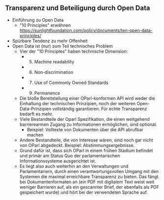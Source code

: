 Transparenz und Beteiligung durch Open Data
-------------------------------------------

- Einführung zu Open Data
  - "10 Principles" erwähnen
    <https://sunlightfoundation.com/policy/documents/ten-open-data-principles/>
- Spürbare Tendenz zu mehr Offenheit
- Open Data ist (nur) zum Teil technisches Problem
  - Vier der "10 Principles" haben technische Dimension:
    - 5. Machine readability
    - 6. Non-discrimination
    - 7. Use of Commonly Owned Standards
    - 9. Permanence
  - Die bloße Bereitstellung einer OParl-konformen API wird weder die
    Einhaltung der technischen Prinzipien, noch der weiteren
    Open-Data-Prinzipien vollständig garantieren. Für echte Transparenz
    bedarft es mehr.
  - Viele Bestandteile der Oparl Spezifikation, die einen weitgehend
    barrierearmen Zugang zu Informationen ermöglichen, sind optional.
    - Beispiel: Volltexte von Dokumenten über die API abrufbar machen
  - Andere Bestandteile, die von Interesse wären, sind noch gar nicht
    von OParl abgedeckt. Beispiel: Abstimmungsergebnisse.
  - Grund dafür ist, dass sich OParl in einem frühen Stadium befindet
    und primär am Status Quo der parlamentarischen Informationssysteme
    ausgerichtet ist.
  - Es liegt also auch weiterhin an den Verwaltungen und Parlamentariern,
    durch einen verantwortungsvollen Umgang mit den Systemen die maximal
    erreichbare Transparenz zu bieten. Das fängt bei Dokumentenformaten
    an (ein PDF mit digitalem Text weist weit weniger Barrieren auf, als
    ein gescannter Brief, der ebenfalls als PDF gespeichert wurde) und
    hört bei der verwendeten Sprache auf.
